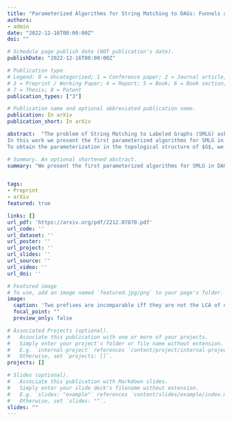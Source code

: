 ```yaml
---
title: "Parameterized Algorithms for String Matching to DAGs: Funnels and Beyond"
authors:
- admin
date: "2022-12-16T00:00:00Z"
doi: ""

# Schedule page publish date (NOT publication's date).
publishDate: "2022-12-16T00:00:00Z"

# Publication type.
# Legend: 0 = Uncategorized; 1 = Conference paper; 2 = Journal article;
# 3 = Preprint / Working Paper; 4 = Report; 5 = Book; 6 = Book section;
# 7 = Thesis; 8 = Patent
publication_types: ["3"]

# Publication name and optional abbreviated publication name.
publication: In arXiv
publication_short: In arXiv

abstract:  "The problem of String Matching to Labeled Graphs (SMLG) asks to find all the paths in a labeled graph $G = (V, E)$ whose spellings match that of an input string $S \\in \\Sigma^m$. SMLG can be solved in quadratic $O(m|E|)$ time [Amir et al., JALG], which was proven to be optimal by a recent lower bound conditioned on SETH [Equi et al., ICALP 2019]. The lower bound states that no strongly subquadratic time algorithm exists, even if restricted to directed acyclic graphs (DAGs).
In this work we present the first parameterized algorithms for SMLG in DAGs. Our parameters capture the topological structure of $G$. All our results are derived from a generalization of the Knuth-Morris-Pratt algorithm [Park and Kim, CPM 1995] optimized to work in time proportional to the number of prefix-incomparable matches.
To obtain the parameterization in the topological structure of $G$, we first study a special class of DAGs called funnels [Millani et al., JCO] and generalize them to $k$-funnels and the class $ST_k$. We present several novel characterizations and algorithmic contributions on both funnels and their generalizations."

# Summary. An optional shortened abstract.
summary: "We present the first parameterized algorithms for SMLG in DAGs, derived from a generalization of the Knuth-Morris-Pratt algorithm optimized to work in time proportional to the number of prefix-incomparable matches. We obtain parameterizations in the topological structure of $G$, by studying a special class of DAGs called funnels and generalizing them to $k$-funnels and the class $ST_k$."


tags:
- Preprint
- arXiv
featured: true

links: []
url_pdf: 'https://arxiv.org/pdf/2212.07870.pdf'
url_code: ''
url_dataset: ''
url_poster: ''
url_project: ''
url_slides: ''
url_source: ''
url_video: ''
url_doi: ''

# Featured image
# To use, add an image named `featured.jpg/png` to your page's folder.
image:
  caption: 'Two prefixes are incomparable iff they are not the LCA of one another in the failure tree'
  focal_point: ""
  preview_only: false

# Associated Projects (optional).
#   Associate this publication with one or more of your projects.
#   Simply enter your project's folder or file name without extension.
#   E.g. `internal-project` references `content/project/internal-project/index.md`.
#   Otherwise, set `projects: []`.
projects: []

# Slides (optional).
#   Associate this publication with Markdown slides.
#   Simply enter your slide deck's filename without extension.
#   E.g. `slides: "example"` references `content/slides/example/index.md`.
#   Otherwise, set `slides: ""`.
slides: ""
---
```

